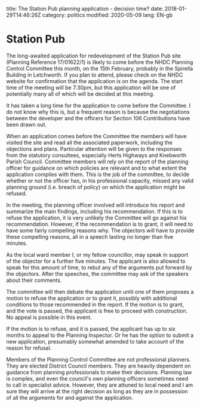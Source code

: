 title: The Station Pub planning application - decision time?date: 2018-01-29T14:46:26Z
category: politics
modified: 2020-05-09
lang: EN-gb




# Station Pub

The long-awaited application for redevelopment of the Station Pub site (Planning Reference 17/01622/1) is likely to come before the NHDC Planning Control Committee this month, on the 15th February, probably in the Spirella Building in Letchworth. If you plan to attend, please check on the NHDC website for confirmation that the application is on the agenda. The start time of the meeting will be 7:30pm, but this application will be one of potentially many all of which will be decided at this meeting.

It has taken a long time for the application to come before the Committee. I do not know why this is, but a frequent reason is because the negotiations between the developer and the officers for Section 106 Contributions have been drawn out.

When an application comes before the Committee the members will have visited the site and read all the associated paperwork, including the objections and plans. Particular attention will be given to the responses from the statutory consultees, especially Herts Highways and Knebworth Parish Council. Committee members will rely on the report of the planning officer for guidance on which policies are relevant and to what extent the application complies with them. This is the job of the committee, to decide whether or not the officer has, in his professional capacity, missed any valid planning ground (i.e. breach of policy) on which the application might be refused.

In the meeting, the planning officer involved will introduce his report and summarize the main findings, including his recommendation. If this is to refuse the application, it is very unlikely the Committee will go against his recommendation. However, if the recommendation is to grant, it will need to have some fairly compelling reasons why. The objectors will have to provide these compelling reasons, all in a speech lasting no longer than five minutes.

As the local ward member I, or my fellow councillor, may speak in support of the objector for a further five minutes. The applicant is also allowed to speak for this amount of time, to rebut any of the arguments put forward by the objectors. After the speeches, the committee may ask  of the speakers about their comments.

The committee will then debate the application until one of them proposes a motion to refuse the application or to grant it, possibly with additional conditions to those recommended in the report. If the motion is to grant, and the vote is passed, the applicant is free to proceed with construction. No appeal is possible in this event.

If the motion is to refuse, and it is passed, the applicant has up to six months to appeal to the Planning Inspector. Or he has the option to submit a new application, presumably somewhat amended to take account of the reason for refusal.

Members of the Planning Control Committee are not professional planners. They are elected District Council members. They are heavily dependent on guidance from planning professionals to make their decisions. Planning law is complex, and even the council's own planning officers sometimes need to call in specialist advice. However, they are attuned to local need and I am sure they will arrive at the right decision as long as they are in possession of all the arguments for and against the application. 
